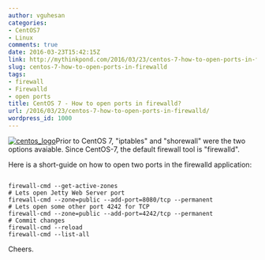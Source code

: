```yaml
---
author: vguhesan
categories:
- CentOS7
- Linux
comments: true
date: 2016-03-23T15:42:15Z
link: http://mythinkpond.com/2016/03/23/centos-7-how-to-open-ports-in-firewalld/
slug: centos-7-how-to-open-ports-in-firewalld
tags:
- firewall
- Firewalld
- open ports
title: CentOS 7 - How to open ports in firewalld?
url: /2016/03/23/centos-7-how-to-open-ports-in-firewalld/
wordpress_id: 1000
---
```


[![centos_logo](/img/2016/11/centos_logo.png)](/img/2016/11/centos_logo.png)Prior to CentOS 7, "iptables" and "shorewall" were the two options avaiable. Since CentOS-7, the default firewall tool is "firewalld".

Here is a short-guide on how to open two ports in the firewalld application:

<pre><code>
firewall-cmd --get-active-zones
# Lets open Jetty Web Server port
firewall-cmd --zone=public --add-port=8080/tcp --permanent
# Lets open some other port 4242 for TCP
firewall-cmd --zone=public --add-port=4242/tcp --permanent
# Commit changes
firewall-cmd --reload
firewall-cmd --list-all
</code></pre>

Cheers.
